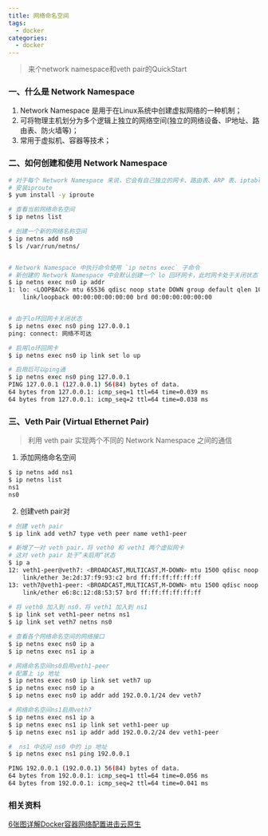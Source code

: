```yaml
---
title: 网络命名空间
tags:
  - docker
categories:
  - docker
---
```


> 来个network namespace和veth pair的QuickStart


### 一、什么是 Network Namespace

1. Network Namespace 是用于在Linux系统中创建虚拟网络的一种机制；
2. 可将物理主机划分为多个逻辑上独立的网络空间(独立的网络设备、IP地址、路由表、防火墙等)；
3. 常用于虚拟机、容器等技术；

### 二、如何创建和使用 Network Namespace

``` bash
# 对于每个 Network Namespace 来说，它会有自己独立的网卡、路由表、ARP 表、iptables 等和网络相关的资源
# 安装iproute
$ yum install -y iproute

# 查看当前网络命名空间
$ ip netns list

# 创建一个新的网络名称空间
$ ip netns add ns0
$ ls /var/run/netns/


# Network Namespace 中执行命令使用 `ip netns exec` 子命令
# 新创建的 Network Namespace 中会默认创建一个 lo 回环网卡，此时网卡处于关闭状态
$ ip netns exec ns0 ip addr
1: lo: <LOOPBACK> mtu 65536 qdisc noop state DOWN group default qlen 1000
    link/loopback 00:00:00:00:00:00 brd 00:00:00:00:00:00


# 由于lo环回网卡关闭状态
$ ip netns exec ns0 ping 127.0.0.1
ping: connect: 网络不可达

# 启用lo环回网卡
$ ip netns exec ns0 ip link set lo up

# 启用后可以ping通
$ ip netns exec ns0 ping 127.0.0.1
PING 127.0.0.1 (127.0.0.1) 56(84) bytes of data.
64 bytes from 127.0.0.1: icmp_seq=1 ttl=64 time=0.039 ms
64 bytes from 127.0.0.1: icmp_seq=2 ttl=64 time=0.038 ms
```

### 三、Veth Pair (Virtual Ethernet Pair)

> 利用 veth pair 实现两个不同的 Network Namespace 之间的通信

1. 添加网络命名空间

``` bash
$ ip netns add ns1
$ ip netns list
ns1
ns0
```

2. 创建veth pair对
``` bash
# 创建 veth pair
$ ip link add veth7 type veth peer name veth1-peer

# 新增了一对 veth pair，将 veth0 和 veth1 两个虚拟网卡
# 这对 veth pair 处于”未启用“状态
$ ip a
12: veth1-peer@veth7: <BROADCAST,MULTICAST,M-DOWN> mtu 1500 qdisc noop state DOWN group default qlen 1000
    link/ether 3e:2d:37:f9:93:c2 brd ff:ff:ff:ff:ff:ff
13: veth7@veth1-peer: <BROADCAST,MULTICAST,M-DOWN> mtu 1500 qdisc noop state DOWN group default qlen 1000
    link/ether e6:8c:12:d8:53:57 brd ff:ff:ff:ff:ff:ff
    
# 将 veth0 加入到 ns0，将 veth1 加入到 ns1
$ ip link set veth1-peer netns ns1
$ ip link set veth7 netns ns0

# 查看各个网络命名空间的网络接口
$ ip netns exec ns0 ip a
$ ip netns exec ns1 ip a

# 网络命名空间ns0启用veth1-peer
# 配置上 ip 地址
$ ip netns exec ns0 ip link set veth7 up
$ ip netns exec ns0 ip a
$ ip netns exec ns0 ip addr add 192.0.0.1/24 dev veth7

# 网络命名空间ns1启用veth7
$ ip netns exec ns1 ip a
$ ip netns exec ns1 ip link set veth1-peer up
$ ip netns exec ns1 ip addr add 192.0.0.2/24 dev veth1-peer

#  ns1 中访问 ns0 中的 ip 地址
$ ip netns exec ns1 ping 192.0.0.1

PING 192.0.0.1 (192.0.0.1) 56(84) bytes of data.
64 bytes from 192.0.0.1: icmp_seq=1 ttl=64 time=0.056 ms
64 bytes from 192.0.0.1: icmp_seq=2 ttl=64 time=0.041 ms
```

### 相关资料

[6张图详解Docker容器网络配置进击云原生](https://zhuanlan.zhihu.com/p/557146190)